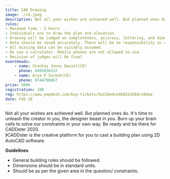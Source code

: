 ```yaml
---
title: CAD Drawing
image: ./cd.jpeg
description: Not all your wishes are achieved well. But planned ones do. It's time to unleash the creator in you, the designer beast in you. Burn up your brain cells to solve our constraints in your own way. Be ready and be there for CADDster 2020.》CADDster is the creative platform for you to cast a building plan using 2D AutoCAD software.
rules: 
- Maximum time - 2 hours 
- Individuals are to draw the plan and elevation.
- Drawing will be judged on completeness, accuracy, lettering, and dimensioning, marking, neatness.
- Data should be saved accurately. There will be no responsibility in case of power failure.
- All missing data can be suitably assumed.
- Do use a calculator. Mobile phones are not allowed to use.
- Decision of judges will be final
eventHeads:
    - name: Stanley Jones Daniel(CE)
      phone: 9495036312
    - name: Arya P Suresh(CE)
      phone: 9744798867
prize: 5000
registration: 100
reg: https://www.yepdesk.com/buy-tickets/5e22bedce4b022450dc34daa
date: Feb 28
---
```

Not all your wishes are achieved well. But planned ones do. It's time to unleash the creator in you, the designer beast in you. Burn up your brain cells to solve our constraints in your own way. Be ready and be there for CADDster 2020.   
》CADDster is the creative platform for you to cast a building plan using 2D AutoCAD software.

**Guidelines**
  
  
- General building rules should be followed.
- Dimensions should be in standard units.
- Should be as per the given area in the question/ constraints.

